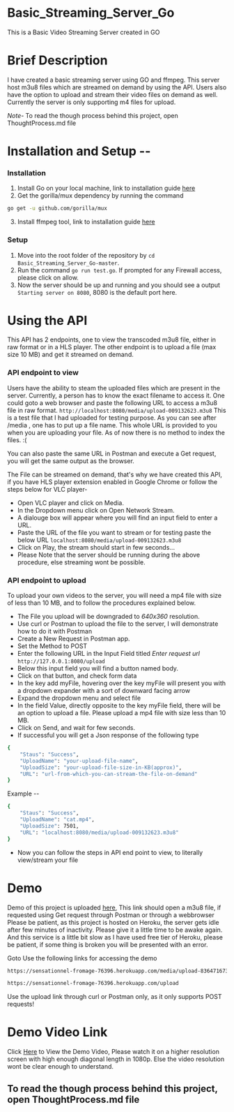 # Basic_Streaming_Server_Go

This is a Basic Video Streaming Server created in GO

# Brief Description

I have created a basic streaming server using GO and ffmpeg. This server host m3u8 files which are streamed on demand by using the API. Users also have the option to upload and stream their video files on demand as well. Currently the server is only supporting m4 files for upload. 

*Note-* To read the though process behind this project, open ThoughtProcess.md file

# Installation and Setup --

### Installation

1. Install Go on your local machine, link to installation guide [here](https://golang.org/doc/install)
2. Get the gorilla/mux dependency by running the command 
```sh
go get -u github.com/gorilla/mux
```
3. Install ffmpeg tool, link to installation guide [here](https://ffmpeg.org/download.html)

### Setup

1. Move into the root folder of the repository by `cd Basic_Streaming_Server_Go-master`.
2. Run the command `go run test.go`. If prompted for any Firewall access, please click on allow.
3. Now the server should be up and running and you should see a output `Starting server on 8080`, 8080 is the default port here.

# Using the API

This API has 2 endpoints, one to view the transcoded m3u8 file, either in raw format or in a HLS player. The other endpoint is to upload a file (max size 10 MB) and get it streamed on demand.

### API endpoint to view

Users have the ability to steam the uploaded files which are present in the server.
Currently, a person has to know the exact filename to access it.
One could goto a web browser and paste the following URL to access a m3u8 file in raw format.
`http://localhost:8080/media/upload-009132623.m3u8`
This is a test file that I had uploaded for testing purpose. As you can see after /media , one has to put up a file name. This whole URL is provided to you when you are uploading your file. As of now there is no method to index the files. :(

You can also paste the same URL in Postman and execute a Get request, you will get the same output as the browser.

The File can be streamed on demand, that's why we have created this API, if you have HLS player extension enabled in Google Chrome or follow the steps below for VLC player-

* Open VLC player and click on Media.
* In the Dropdown menu click on Open Network Stream.
* A dialouge box will appear where you will find an input field to enter a URL.
* Paste the URL of the file you want to stream or for testing paste the below URL 
    `localhost:8080/media/upload-009132623.m3u8`
* Click on Play, the stream should start in few seconds...
* Please Note that the server should be running during the above procedure, else streaming wont be possible.

### API endpoint to upload

To upload your own videos to the server, you will need a mp4 file with size of less than 10 MB, and to follow the procedures explained below.

* The File you upload will be downgraded to *640x360* resolution.
* Use curl or Postman to upload the file to the server, I will demonstrate how to do it with Postman
* Create a New Request in Postman app.
* Set the Method to POST
* Enter the following URL in the Input Field titled *Enter request url* 
    `http://127.0.0.1:8080/upload`
* Below this input field you will find a button named body.
* Click on that button, and check form data
* In the key add myFile, hovering over the key myFile will present you with a dropdown expander with a sort of downward facing arrow
* Expand the dropdown menu and select file
* In the field Value, directly opposite to the key myFile field, there will be an option to upload a file. Please upload a mp4 file with size less than 10 MB.
* Click on Send, and wait for few seconds.
* If successful you will get a Json response of the following type
```sh
{
    "Staus": "Success",
    "UploadName": "your-upload-file-name",
    "UploadSize": "your-upload-file-size-in-KB(approx)",
    "URL": "url-from-which-you-can-stream-the-file-on-demand"
}
```

Example -- 

```sh
{
    "Staus": "Success",
    "UploadName": "cat.mp4",
    "UploadSize": 7501,
    "URL": "localhost:8080/media/upload-009132623.m3u8"
}
```
* Now you can follow the steps in API end point to view, to literally view/stream your file

# Demo

Demo of this project is uploaded [here](https://sensationnel-fromage-76396.herokuapp.com/media/upload-836471673.m3u8), This link should open a m3u8 file, if requested using Get request through Postman or through a webbrowser
Please be patient, as this project is hosted on Heroku, the server gets idle after few minutes of inactivity. Please give it a little time to be awake again. And this service is a little bit slow as I have used free tier of Heroku, please be patient, if some thing is broken you will be presented with an error.

Goto Use the following links for accessing the demo
```sh
https://sensationnel-fromage-76396.herokuapp.com/media/upload-836471673.m3u8

https://sensationnel-fromage-76396.herokuapp.com/upload

```
Use the upload link through curl or Postman only, as it only supports POST requests!

# Demo Video Link

Click [Here](https://youtu.be/ZVo7cW7PO6s) to View the Demo Video, Please watch it on a higher resolution screen with high enough diagonal length in 1080p. Else the video resolution wont be clear enough to understand.

## To read the though process behind this project, open ThoughtProcess.md file